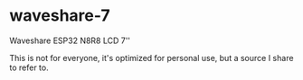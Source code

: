 # waveshare-7
Waveshare ESP32 N8R8 LCD 7''

This is not for everyone, it's optimized for personal use, but a source I share to refer to.


